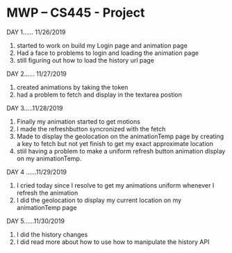 # MWP – CS445 - Project
DAY 1...... 11/26/2019
1. started to work on build my Login page and animation page 
2. Had a face to problems to login and loading the animation page 
3. still figuring out how to load the history url page

DAY 2...... 11/27/2019
1. created animations by taking the token
2. had a problem to fetch and display in the textarea postion
 
DAY 3.....11/28/2019
1. Finally my animation started to get motions
2. I made the refreshbutton syncronized with the fetch 
3. Made to display the geolocation on the animationTemp page by creating a key to fetch 
but not yet finish to get my exact approximate location 
4. stiil having a problem to make a uniform refresh button animation display on my animationTemp.

DAY 4 ......11/29/2019
1. I cried today since I resolve to get my animations uniform whenever I refresh the animation
2. I did the geolocation to display my current location on my animationTemp page

DAY 5......11/30/2019
1. I did the history changes
2. I did read more about how to use how to manipulate the history API
 
